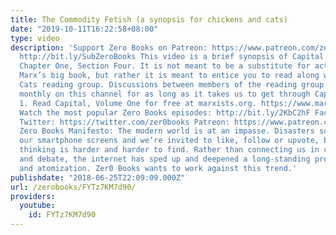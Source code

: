```yaml
---
title: The Commodity Fetish (a synopsis for chickens and cats)
date: "2019-10-11T16:22:58+08:00"
type: video
description: 'Support Zero Books on Patreon: https://www.patreon.com/zerobooks Subscribe:
  http://bit.ly/SubZeroBooks This video is a brief synopsis of Capital Volume One,
  Chapter One, Section Four. It is not meant to be a substitute for actually reading
  Marx’s big book, but rather it is meant to entice you to read along with our Herding
  Cats reading group. Discussions between members of the reading group will be appearing
  monthly on this channel for as long as it takes us to get through Capital, Volume
  1. Read Capital, Volume One for free at marxists.org. https://www.marxists.org/archive/marx/works/1867-c1/
  Watch the most popular Zero Books episodes: http://bit.ly/2KbC2hF Facebook: https://www.facebook.com/ZeroBooks/
  Twitter: https://twitter.com/zer0books Patreon: https://www.patreon.com/zerobooks
  Zero Books Manifesto: The modern world is at an impasse. Disasters scroll across
  our smartphone screens and we’re invited to like, follow or upvote, but critical
  thinking is harder and harder to find. Rather than connecting us in common struggle
  and debate, the internet has sped up and deepened a long-standing process of alienation
  and atomization. Zer0 Books wants to work against this trend.'
publishdate: "2018-06-25T22:09:09.000Z"
url: /zerobooks/FYTz7KM7d90/
providers:
  youtube:
    id: FYTz7KM7d90
---
```

